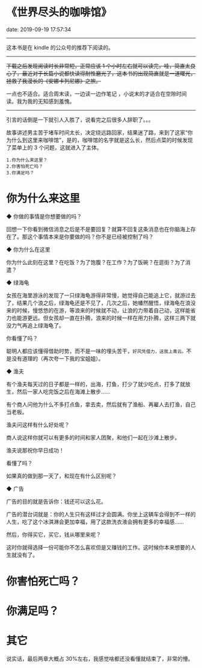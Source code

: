 # 《世界尽头的咖啡馆》
date: 2019-09-19 17:57:34

---

这本书是在 kindle 的公众号的推荐下阅读的。

---

~~下载之后发现阅读时长非常短，正常应该 1 个小时左右就可以读完，哇，简直太良心了，最近对于长篇小说都快读得耐性磨光了，这本书的出现简直就是一道曙光，拯救了我漫长的《安娜卡列尼娜》之旅。~~

一点也不适合。适合周末读，一边读一边作笔记 ，小说末的才适合在空隙时间读。我为我的无知感到羞愧。

---

引言的话倒是一下就引人入胜了，说看完之后很多人辞职了。。。

故事讲述男主苦于堵车时间太长，决定绕远路回家，结果迷了路，来到了这家“你为什么到这里来咖啡馆”，是的，咖啡馆的名字就是这么长，然后点菜的时候发现了菜单上的 3 个问题，这就进入了主体。

```
1.你为什么来这里？
2.你害怕死亡吗？
3.你满足吗？
```

# 你为什么来这里

◆ 你做的事情是你想要做的吗？

回想一下你看到微信消息之后是不是要回复？就算不回复这条消息也在你脑海上存在了。那这个事情本来是你要做的吗？你不是已经被控制了吗？

◆ 你为什么在这里

你为什么此刻在这里？在吃饭？为了饱腹？在工作？为了饭碗？在逛街？为了消遣？

◆ 绿海龟

女孩在海里游泳的发现了一只绿海龟游得非常慢，她觉得自己能追上它，就游过去了，结果几个浪之后，绿海龟还是不见了，几次之后，她幡然醒悟，绿海龟在浪没来的时候，慢悠悠的在游，等浪来的时候就不动，让浪的力带着自己动，这样能省力也能游更远。但女孩却一直在扑腾，浪来的时候一样在用力扑腾，这样三两下就没力气再追上绿海龟了。

你看懂了吗？

聪明人都应该懂得借助时势，而不是一味的埋头苦干，`好风凭借力，送我上青云。`不是没有道理的（再次夸一下我的宝姐姐）。

◆ 渔夫

有个渔夫每天过的日子都是一样的，出海，打鱼，打少了就少吃点，打多了就放生，然后一家人吃完饭之后在海滩上散步……

有个商人问他为什么不多打点鱼，拿去卖，然后就有了渔船、再雇人去打渔，自己当老板。

渔夫问这样有什么好处呢？

商人说这样你就可以有更多的时间和家人团聚，和他们一起在沙滩上散步。

渔夫说那祝你早日成功！

看懂了吗？

如果真的做到那一天了，和现在有什么区别呢？

◆ 广告

广告的目的就是告诉你：钱还可以这么花。

广告的潜台词就是：你的人生只有这样过才会圆满。你坐上这辆车会得到不一样的人生，吃了这个冰淇淋会更加幸福，用了这款洗衣液会拥有更多的幸福感……

然后，你得买它，买它，钱从哪里来呢？

这时你就得选择一份可能你不怎么喜欢但是又赚钱的工作。这时候你本来想要的人生就没有了。

# 你害怕死亡吗？

# 你满足吗？

# 其它

说实话，最后两章大概占 30%左右，我感觉啥都还没看懂就结束了，非常的懵。
